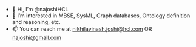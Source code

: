 - 👋 Hi, I’m @najoshiHCL
- 👀 I’m interested in MBSE, SysML, Graph databases, Ontology definition and reasoning, etc.
- 📫 You can reach me at nikhilavinash.joshi@hcl.com OR najoshi@gmail.com

<!---
najoshiHCL/najoshiHCL is a ✨ special ✨ repository because its `README.md` (this file) appears on your GitHub profile.
You can click the Preview link to take a look at your changes.
--->
